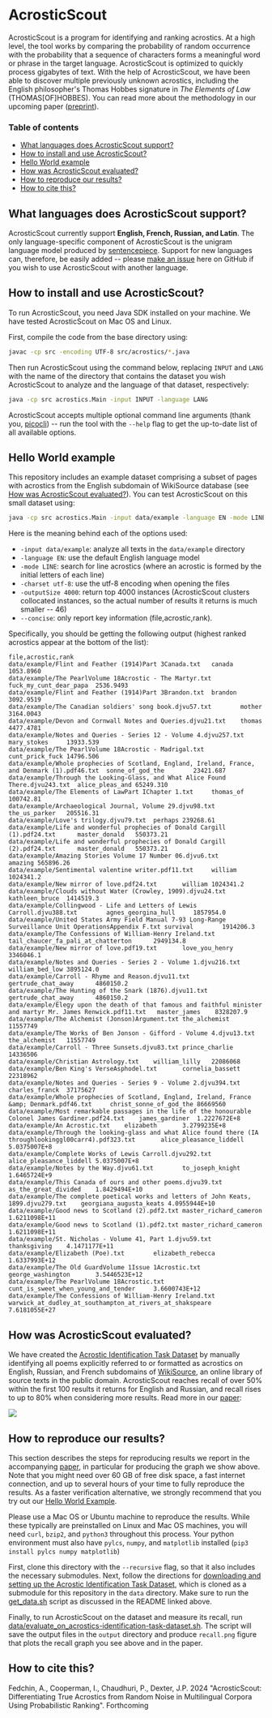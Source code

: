 # AcrosticScout

AcrosticScout is a program for identifying and ranking acrostics. 
At a high level, the tool works by comparing the probability of random occurrence with the probability that a sequence of characters forms a meaningful word or phrase in the target language.
AcrosticScout is optimized to quickly process gigabytes of text. 
With the help of AcrosticScout, we have been able to discover multiple previously unknown acrostics, including the English philosopher's Thomas Hobbes signature in *The Elements of Law* (THOMAS[OF]HOBBES).
You can read more about the methodology in our upcoming paper ([preprint]()).

### Table of contents
- [What languages does AcrosticScout support?](#what-languages-does-acrosticscout-support)
- [How to install and use AcrosticScout?](#how-to-install-and-use-acrosticscout)
- [Hello World example](#hello-world-example)
- [How was AcrosticScout evaluated?](#how-was-acrosticscout-evaluated)
- [How to reproduce our results?](#how-to-reproduce-our-results)
- [How to cite this?](#how-to-cite-this)

## What languages does AcrosticScout support?
AcrosticScout currently support **English, French, Russian, and Latin**. 
The only language-specific component of AcrosticScout is the unigram language model produced by [sentencepiece](https://github.com/google/sentencepiece).
Support for new languages can, therefore, be easily added -- please [make an issue](https://github.com/acrostics/acrostic-scout/issues/new) here on GitHub if you wish to use AcrosticScout with another language. 

## How to install and use AcrosticScout?

To run AcrosticScout, you need Java SDK installed on your machine.
We have tested AcrosticScout on Mac OS and Linux.

First, compile the code from the base directory using:

```bash
javac -cp src -encoding UTF-8 src/acrostics/*.java
```

Then run AcrosticScout using the command below, replacing `INPUT` and `LANG` with the name of the directory that contains the dataset you wish AcrosticScout to analyze and the language of that dataset, respectively:

```bash
java -cp src acrostics.Main -input INPUT -language LANG
```

AcrosticScout accepts multiple optional command line arguments (thank you, [picocli](https://github.com/remkop/picocli/tree/v4.7.6)) -- run the tool with the `--help` flag to get the up-to-date list of all available options.

## Hello World example

This repository includes an example dataset comprising a subset of pages with acrostics from the English subdomain of WikiSource database (see [How was AcrosticScout evaluated?](#how-was-acrosticscout-evaluated)). 
You can test AcrosticScout on this small dataset using:

```bash
java -cp src acrostics.Main -input data/example -language EN -mode LINE -charset utf-8 -outputSize 4000 --concise
```

Here is the meaning behind each of the options used:
- `-input data/example`: analyze all texts in the `data/example` directory
- `-language EN`: use the default English language model
- `-mode LINE`: search for line acrostics (where an acrostic is formed by the initial letters of each line)
- `-charset utf-8`: use the utf-8 encoding when opening the files
- `-outputSize 4000`: return top 4000 instances (AcrosticScout clusters collocated instances, so the actual number of results it returns is much smaller -- 46)
- `--concise`: only report key information (file,acrostic,rank).

Specifically, you should be getting the following output (highest ranked acrostics appear at the bottom of the list):

```
file,acrostic,rank
data/example/Flint and Feather (1914)Part 3Canada.txt   canada  1053.8960
data/example/The PearlVolume 18Acrostic - The Martyr.txt        fuck_my_cunt_dear_papa  2536.9493
data/example/Flint and Feather (1914)Part 3Brandon.txt  brandon 3092.9519
data/example/The Canadian soldiers' song book.djvu57.txt        mother  3164.0043
data/example/Devon and Cornwall Notes and Queries.djvu21.txt    thomas  4477.4781
data/example/Notes and Queries - Series 12 - Volume 4.djvu257.txt       mary_stokes     13933.539
data/example/The PearlVolume 18Acrostic - Madrigal.txt  cunt_prick_fuck 14796.506
data/example/Whole prophecies of Scotland, England, Ireland, France, and Denmark (1).pdf46.txt  sonne_of_god_the        23421.687
data/example/Through the Looking-Glass, and What Alice Found There.djvu243.txt  alice_pleas_and 65249.310
data/example/The Elements of LawPart IChapter 1.txt     thomas_of       100742.81
data/example/Archaeological Journal, Volume 29.djvu98.txt       the_us_parker   205516.31
data/example/Love's trilogy.djvu79.txt  perhaps 239268.61
data/example/Life and wonderful prophecies of Donald Cargill (1).pdf24.txt      master_donald   550373.21
data/example/Life and wonderful prophecies of Donald Cargill (2).pdf24.txt      master_donald   550373.21
data/example/Amazing Stories Volume 17 Number 06.djvu6.txt      amazing 565896.26
data/example/Sentimental valentine writer.pdf11.txt     william 1024341.2
data/example/New mirror of love.pdf24.txt       william 1024341.2
data/example/Clouds without Water (Crowley, 1909).djvu24.txt    kathleen_bruce  1414519.3
data/example/Collingwood - Life and Letters of Lewis Carroll.djvu388.txt        agnes_georgina_hull     1857954.0
data/example/United States Army Field Manual 7-93 Long-Range Surveillance Unit OperationsAppendix F.txt survival        1914206.3
data/example/The Confessions of William-Henry Ireland.txt       tail_chaucer_fa_pali_at_chatterton      2949134.8
data/example/New mirror of love.pdf19.txt       love_you_henry  3346046.1
data/example/Notes and Queries - Series 2 - Volume 1.djvu216.txt        william_bed_low 3895124.0
data/example/Carroll - Rhyme and Reason.djvu11.txt      gertrude_chat_away      4860150.2
data/example/The Hunting of the Snark (1876).djvu11.txt gertrude_chat_away      4860150.2
data/example/Elegy upon the death of that famous and faithful minister and martyr Mr. James Renwick.pdf11.txt   master_james    8328207.9
data/example/The Alchemist (Jonson)Argument.txt the_alchemist   11557749
data/example/The Works of Ben Jonson - Gifford - Volume 4.djvu13.txt    the_alchemist   11557749
data/example/Carroll - Three Sunsets.djvu83.txt prince_charlie  14336506
data/example/Christian Astrology.txt    william_lilly   22086068
data/example/Ben King's VerseAsphodel.txt       cornelia_bassett        22318962
data/example/Notes and Queries - Series 9 - Volume 2.djvu394.txt        charles_franck  37175627
data/example/Whole prophecies of Scotland, England, Ireland, France &amp; Denmark.pdf46.txt     christ_sonne_of_god_the 86669560
data/example/Most remarkable passages in the life of the honourable Colonel James Gardiner.pdf24.txt    james_gardiner  1.2227672E+8
data/example/An Acrostic.txt    elizabeth       3.2799235E+8
data/example/Through the looking-glass and what Alice found there (IA throughlookinggl00carr4).pdf323.txt       alice_pleasance_liddell 5.0375007E+8
data/example/Complete Works of Lewis Carroll.djvu292.txt        alice_pleasance_liddell 5.0375007E+8
data/example/Notes by the Way.djvu61.txt        to_joseph_knight        1.6465724E+9
data/example/This Canada of ours and other poems.djvu39.txt     as_the_great_divided    1.8429494E+10
data/example/The complete poetical works and letters of John Keats, 1899.djvu279.txt    georgiana_augusta_keats 4.0955944E+10
data/example/Good news to Scotland (2).pdf2.txt master_richard_cameron  1.6211098E+11
data/example/Good news to Scotland (1).pdf2.txt master_richard_cameron  1.6211098E+11
data/example/St. Nicholas - Volume 41, Part 1.djvu59.txt        thanksgiving    4.1471177E+11
data/example/Elizabeth (Poe).txt        elizabeth_rebecca       1.6337993E+12
data/example/The Old GuardVolume 1Issue 1Acrostic.txt   george_washington       3.5446523E+12
data/example/The PearlVolume 18Acrostic.txt     cunt_is_sweet_when_young_and_tender     3.6600743E+12
data/example/The Confessions of William-Henry Ireland.txt       warwick_at_dudley_at_southampton_at_rivers_at_shakspeare        7.6181055E+27
```

## How was AcrosticScout evaluated?

We have created the [Acrostic Identification Task Dataset](https://github.com/acrostics/acrostic-identification-task-dataset) by manually identifying all poems explicitly referred to or formatted as acrostics on English, Russian, and French subdomains of [WikiSource](https://en.wikisource.org/wiki/Main_Page), an online library of source texts in the public domain.
AcrosticScout reaches recall of over 50% within the first 100 results it returns for English and Russian, and recall rises to up to 80% when considering more results.
Read more in our [paper]():

![](RecallFigure.svg)

## How to reproduce our results?

This section describes the steps for reproducing results we report in the accompanying [paper](), 
in particular for producing the graph we show above.
Note that you might need over 60 GB of free disk space, a fast internet connection, and up to several hours of your time to fully reproduce the results.
As a faster verification alternative, we strongly recommend that you try out our [Hello World Example](#hello-world-example).

Please use a Mac OS or Ubuntu machine to reproduce the results.
While these typically are preinstalled on Linux and Mac OS machines, you will need `curl`, `bzip2`, and `python3` throughout this process.
Your python environment must also have `pylcs`, `numpy`, and `matplotlib` installed (`pip3 install pylcs numpy matplotlib`)

First, clone this directory with the `--recursive` flag, so that it also includes the necessary submodules.
Next, follow the directions for [downloading and setting up the Acrostic Identification Task Dataset](https://github.com/acrostics/acrostic-identification-task-dataset/blob/main/README.md), which is cloned as a submodule for this repository in the `data` directory.
Make sure to run the [get_data.sh](https://github.com/acrostics/acrostic-identification-task-dataset/blob/main/get_data.sh) script as discussed in the README linked above.

Finally, to run AcrosticScout on the dataset and measure its recall, run [data/evaluate_on_acrostics-identification-task-dataset.sh](data/evaluate_on_acrostics-identification-task-dataset.sh). 
The script will save the output files in the `output` directory and produce `recall.png` figure that plots the recall graph you see above and in the paper. 

## How to cite this?

Fedchin, A., Cooperman, I., Chaudhuri, P., Dexter, J.P. 2024 "AcrosticScout: Differentiating True Acrostics from Random Noise in Multilingual Corpora Using Probabilistic Ranking". Forthcoming
